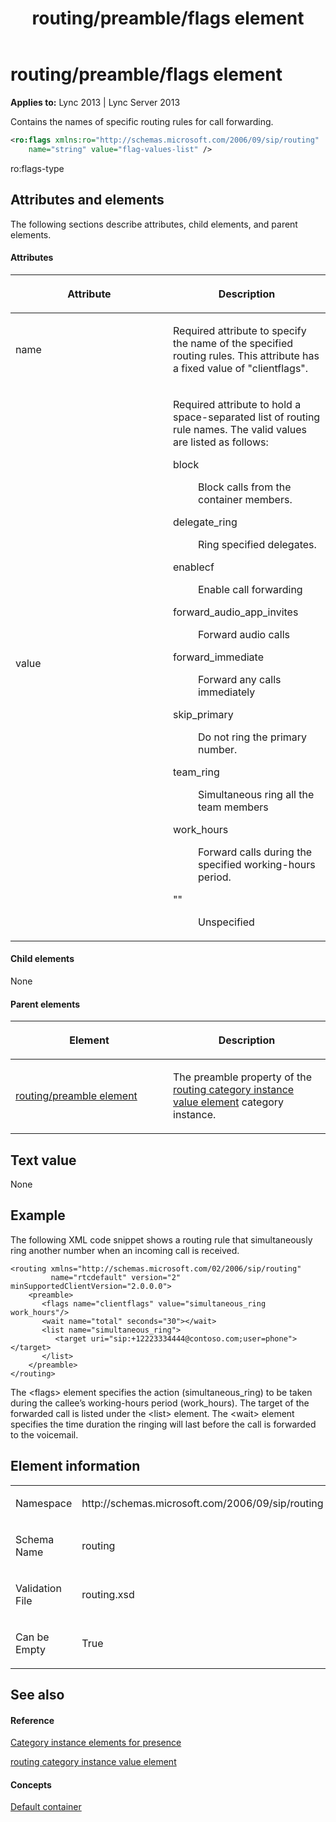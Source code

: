 ﻿---
title: routing/preamble/flags element
TOCTitle: routing/preamble/flags element
ms:assetid: c2b91db7-755b-408b-b624-899a77a00ba3
ms:mtpsurl: https://msdn.microsoft.com/en-us/library/Dn454809(v=office.15)
ms:contentKeyID: 57093938
ms.date: 07/24/2014
mtps_version: v=office.15
dev_langs:
- xml
---

# routing/preamble/flags element


**Applies to:** Lync 2013 | Lync Server 2013

Contains the names of specific routing rules for call forwarding.

```xml
<ro:flags xmlns:ro="http://schemas.microsoft.com/2006/09/sip/routing"
    name="string" value="flag-values-list" />
```

ro:flags-type

## Attributes and elements

The following sections describe attributes, child elements, and parent elements.

#### Attributes

<table>
<colgroup>
<col style="width: 50%" />
<col style="width: 50%" />
</colgroup>
<thead>
<tr class="header">
<th><p>Attribute</p></th>
<th><p>Description</p></th>
</tr>
</thead>
<tbody>
<tr class="odd">
<td><p>name</p></td>
<td><p>Required attribute to specify the name of the specified routing rules. This attribute has a fixed value of &quot;clientflags&quot;.</p></td>
</tr>
<tr class="even">
<td><p>value</p></td>
<td><p>Required attribute to hold a space-separated list of routing rule names. The valid values are listed as follows:</p>
<dl>
<dt>block</dt>
<dd><p>Block calls from the container members.</p>
</dd>
<dt>delegate_ring</dt>
<dd><p>Ring specified delegates.</p>
</dd>
<dt>enablecf</dt>
<dd><p>Enable call forwarding</p>
</dd>
<dt>forward_audio_app_invites</dt>
<dd><p>Forward audio calls</p>
</dd>
<dt>forward_immediate</dt>
<dd><p>Forward any calls immediately</p>
</dd>
<dt>skip_primary</dt>
<dd><p>Do not ring the primary number.</p>
</dd>
<dt>team_ring</dt>
<dd><p>Simultaneous ring all the team members</p>
</dd>
<dt>work_hours</dt>
<dd><p>Forward calls during the specified working-hours period.</p>
</dd>
<dt>&quot;&quot;</dt>
<dd><p>Unspecified</p>
</dd>
</dl></td>
</tr>
</tbody>
</table>


#### Child elements

None

#### Parent elements

<table>
<colgroup>
<col style="width: 50%" />
<col style="width: 50%" />
</colgroup>
<thead>
<tr class="header">
<th><p>Element</p></th>
<th><p>Description</p></th>
</tr>
</thead>
<tbody>
<tr class="odd">
<td><p><a href="routing-preamble-element.md">routing/preamble element</a></p></td>
<td><p>The preamble property of the <a href="routing-category-instance-value-element.md">routing category instance value element</a> category instance.</p></td>
</tr>
</tbody>
</table>


## Text value

None

## Example

The following XML code snippet shows a routing rule that simultaneously ring another number when an incoming call is received.

    <routing xmlns="http://schemas.microsoft.com/02/2006/sip/routing" 
             name="rtcdefault" version="2" minSupportedClientVersion="2.0.0.0">
        <preamble>
           <flags name="clientflags" value="simultaneous_ring work_hours"/>
           <wait name="total" seconds="30"></wait>
           <list name="simultaneous_ring">
              <target uri="sip:+12223334444@contoso.com;user=phone"></target>
           </list>
        </preamble>
    </routing>

The \<flags\> element specifies the action (simultaneous\_ring) to be taken during the callee’s working-hours period (work\_hours). The target of the forwarded call is listed under the \<list\> element. The \<wait\> element specifies the time duration the ringing will last before the call is forwarded to the voicemail.

## Element information

<table>
<colgroup>
<col style="width: 50%" />
<col style="width: 50%" />
</colgroup>
<tbody>
<tr class="odd">
<td><p>Namespace</p></td>
<td><p>http://schemas.microsoft.com/2006/09/sip/routing</p></td>
</tr>
<tr class="even">
<td><p>Schema Name</p></td>
<td><p>routing</p></td>
</tr>
<tr class="odd">
<td><p>Validation File</p></td>
<td><p>routing.xsd</p></td>
</tr>
<tr class="even">
<td><p>Can be Empty</p></td>
<td><p>True</p></td>
</tr>
</tbody>
</table>


## See also

#### Reference

[Category instance elements for presence](category-instance-elements-for-presence.md)

[routing category instance value element](routing-category-instance-value-element.md)

#### Concepts

[Default container](default-container.md)

